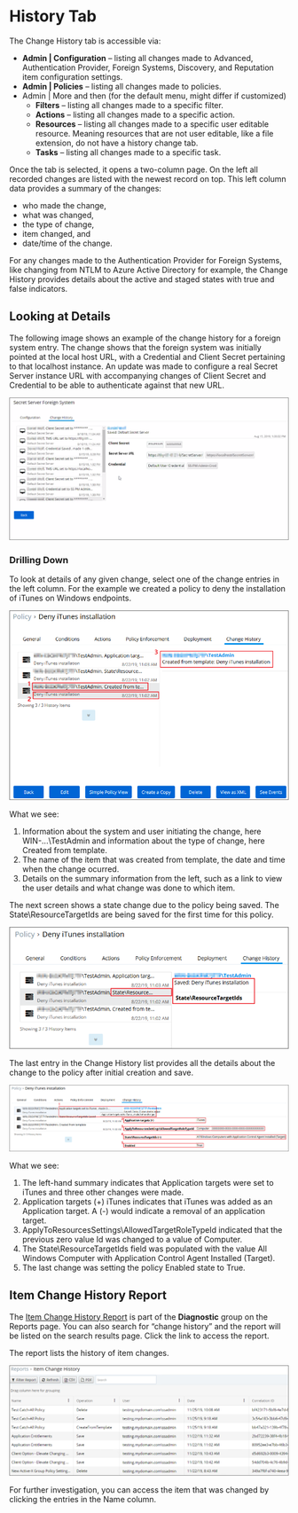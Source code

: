 [title]: # (History Tab)
[tags]: # (user interface,console,overview)
[priority]: # (1)
# History Tab

The Change History tab is accessible via:

* __Admin | Configuration__ – listing all changes made to Advanced, Authentication Provider, Foreign Systems, Discovery, and Reputation item configuration settings.
* __Admin | Policies__ – listing all changes made to policies.
* Admin | More and then (for the default menu, might differ if customized)
  * __Filters__ – listing all changes made to a specific filter.
  * __Actions__ – listing all changes made to a specific action.
  * __Resources__ – listing all changes made to a specific user editable resource. Meaning resources that are not user editable, like a file extension, do not have a history change tab.
  * __Tasks__ – listing all changes made to a specific task.
<!--  * __Tools | File Upload__ – listing all file uploads. -->

Once the tab is selected, it opens a two-column page. On the left all recorded changes are listed with the newest record on top. This left column data provides a summary of the changes:

* who made the change,
* what was changed,
* the type of change,
* item changed, and
* date/time of the change.

For any changes made to the Authentication Provider for Foreign Systems, like changing from NTLM to Azure Active Directory for example, the Change History provides details about the active and staged states with true and false indicators.

## Looking at Details

The following image shows an example of the change history for a foreign system entry. The change shows that the foreign system was initially pointed at the local host URL, with a Credential and Client Secret pertaining to that localhost instance. An update was made to configure a real Secret Server instance URL with accompanying changes of Client Secret and Credential to be able to authenticate against that new URL.

![Change History for Foreign Systems](images/config-history/change-hi-tab-fs-2.png)

### Drilling Down

To look at details of any given change, select one of the change entries in the left column. For the example we created a policy to deny the installation of iTunes on Windows endpoints. 

![Details on the Change History](images/config-history/change-policy-1.png)

What we see:

1. Information about the system and user initiating the change, here WIN-...\TestAdmin and information about the type of change, here Created from template.
1. The name of the item that was created from template, the date and time when the change ocurred.
1. Details on the summary information from the left, such as a link to view the user details and what change was done to which item.

The next screen shows a state change due to the policy being saved. The State\ResourceTargetIds are being saved for the first time for this policy.

![Change History on item save](images/config-history/change-policy-2.png)

The last entry in the Change History list provides all the details about the change to the policy after initial creation and save.

![Change History on item changes](images/config-history/change-policy-3.png)

What we see:

1. The left-hand summary indicates that Application targets were set to iTunes and three other changes were made.
1. Application targets (+) iTunes indicates that iTunes was added as an Application target. A (-) would indicate a removal of an application target.
1. ApplyToResourcesSettings\AllowedTargetRoleTypeId indicated that the previous zero value Id was changed to a value of Computer.
1. The State\ResourceTargetIds field was populated with the value All Windows Computer with Application Control Agent Installed (Target).
1. The last change was setting the policy Enabled state to True.

## Item Change History Report

The [Item Change History Report](../../../reports/change-history.md) is part of the __Diagnostic__ group on the Reports page. You can also search for “change history” and the report will be listed on the search results page. Click the link to access the report.

The report lists the history of item changes.

![Item Change History Report](images/config-history/change-item-report.png)

For further investigation, you can access the item that was changed by clicking the entries in the Name column.
